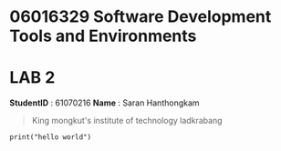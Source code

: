 # 06016329 Software Development Tools and Environments

# LAB 2

**StudentID** : 61070216
**Name** : Saran Hanthongkam

> King mongkut's institute of technology ladkrabang

```
print("hello world")
```